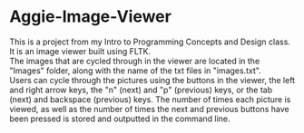 # Aggie-Image-Viewer
This is a project from my Intro to Programming Concepts and Design class. It is an image viewer built using FLTK.  
The images that are cycled through in the viewer are located in the "Images" folder, along with the name of the txt files in "images.txt".  
Users can cycle through the pictures using the buttons in the viewer, the left and right arrow keys, the "n" (next) and "p" (previous) keys, or the tab (next) and backspace (previous) keys. The number of times each picture is viewed, as well as the number of times the next and previous buttons have been pressed is stored and outputted in the command line.

